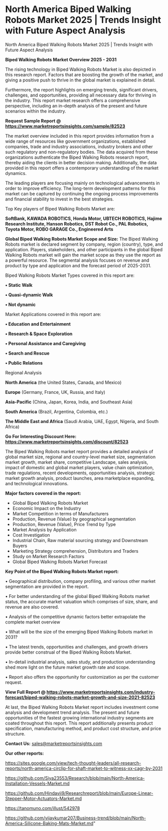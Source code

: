 # North America Biped Walking Robots Market 2025 | Trends Insight with Future Aspect Analysis
North America Biped Walking Robots Market 2025 | Trends Insight with Future Aspect Analysis

<Strong> Biped Walking Robots Market Overview 2025 - 2031</strong>

The rising technology in Biped Walking Robots Market is also depicted in this research report. Factors that are boosting the growth of the market, and giving a positive push to thrive in the global market is explained in detail.

Furthermore, the report highlights on emerging trends, significant drivers, challenges, and opportunities, providing all necessary data for thriving in the industry. This report market research offers a comprehensive perspective, including an in-depth analysis of the present and future scenarios within the industry.

<strong>Request Sample Report @ <a href=https://www.marketreportsinsights.com/sample/82523>https://www.marketreportsinsights.com/sample/82523</a></strong>

The market overview included in this report provides information from a wide range of resources like government organizations, established companies, trade and industry associations, industry brokers and other such regulatory and non-regulatory bodies. The data acquired from these organizations authenticate the Biped Walking Robots research report, thereby aiding the clients in better decision making. Additionally, the data provided in this report offers a contemporary understanding of the market dynamics.

The leading players are focusing mainly on technological advancements in order to improve efficiency. The long-term development patterns for this market can be captured by continuing the ongoing process improvements and financial stability to invest in the best strategies.

Top Key players of Biped Walking Robots Market are:

<strong>SoftBank, KAWADA ROBOTICS, Honda Motor, UBTECH ROBOTICS, Hajime Research Institute, Hanson Robotics, DST Robot Co., PAL Robotics, Toyota Motor, ROBO GARAGE Co., Engineered Arts</strong>

<strong><b>Global Biped Walking Robots Market Scope and Size:</b></strong>
The Biped Walking Robots market is declared segment by company, region (country), type, and application. Players, stakeholders, and other participants in the global Biped Walking Robots market will gain the market scope as they use the report as a powerful resource. The segmental analysis focuses on revenue and product by type and application and the forecast period of 2025-2031.

Biped Walking Robots Market Types covered in this report are:

<strong>• Static Walk

• Quasi-dynamic Walk

• Not dynamic</strong>

Market Applications covered in this report are:

<strong>• Education and Entertainment

• Research & Space Exploration

• Personal Assistance and Caregiving

• Search and Rescue

• Public Relations</strong> 

Regional Analysis

<strong>North America</strong> (the United States, Canada, and Mexico)

<strong>Europe</strong> (Germany, France, UK, Russia, and Italy)

<strong>Asia-Pacific</strong> (China, Japan, Korea, India, and Southeast Asia)

<strong>South America</strong> (Brazil, Argentina, Colombia, etc.)

<strong>The Middle East and Africa</strong> (Saudi Arabia, UAE, Egypt, Nigeria, and South Africa)

<strong>Go For Interesting Discount Here: <a href=https://www.marketreportsinsights.com/discount/82523>https://www.marketreportsinsights.com/discount/82523</a></strong>

The Biped Walking Robots market report provides a detailed analysis of global market size, regional and country-level market size, segmentation market growth, market share, competitive Landscape, sales analysis, impact of domestic and global market players, value chain optimization, trade regulations, recent developments, opportunities analysis, strategic market growth analysis, product launches, area marketplace expanding, and technological innovations.

<strong><b>Major factors covered in the report:</b></strong>
<ul>
  <li>Global Biped Walking Robots Market </li>
  <li>Economic Impact on the Industry</li>
  <li>Market Competition in terms of Manufacturers</li>
  <li>Production, Revenue (Value) by geographical segmentation</li>
  <li>Production, Revenue (Value), Price Trend by Type</li>
  <li>Market Analysis by Application</li>
  <li>Cost Investigation</li>
  <li>Industrial Chain, Raw material sourcing strategy and Downstream Buyers</li>
  <li>Marketing Strategy comprehension, Distributors and Traders</li>
  <li>Study on Market Research Factors</li>
  <li>Global Biped Walking Robots Market Forecast</li>
</ul>

<strong><b>Key Point of the Biped Walking Robots Market report:</b></strong>

• Geographical distribution, company profiling, and various other market segmentation are provided in the report.

• For better understanding of the global Biped Walking Robots market status, the accurate market valuation which comprises of size, share, and revenue are also covered.

• Analysis of the competitive dynamic factors better extrapolate the complete market overview

• What will be the size of the emerging Biped Walking Robots market in 2031?

• The latest trends, opportunities and challenges, and growth drivers provide better construal of the Biped Walking Robots Market.

• In-detail industrial analysis, sales study, and production understanding shed more light on the future market growth rate and scope.

• Report also offers the opportunity for customization as per the customer request.

<strong><b>View Full Report @ <a href=https://www.marketreportsinsights.com/industry-forecast/biped-walking-robots-market-growth-and-size-2021-82523>https://www.marketreportsinsights.com/industry-forecast/biped-walking-robots-market-growth-and-size-2021-82523</a></b></strong>


At last, the Biped Walking Robots Market report includes investment come analysis and development trend analysis. The present and future opportunities of the fastest growing international industry segments are coated throughout this report. This report additionally presents product specification, manufacturing method, and product cost structure, and price structure.

<strong>Contact Us:</strong>
sales@marketreportsinsights.com

<strong>Our other reports:</strong>

<a href=https://sites.google.com/view/tech-thought-leaders/all-research-reports/north-america-circlip-for-shaft-market-to-witness-xx-cagr-by-2031>https://sites.google.com/view/tech-thought-leaders/all-research-reports/north-america-circlip-for-shaft-market-to-witness-xx-cagr-by-2031</a>

<a href=https://github.com/Siya23553/Research/blob/main/North-America-Installation-Vessels-Market.md>https://github.com/Siya23553/Research/blob/main/North-America-Installation-Vessels-Market.md</a>

<a href=https://github.com/Hindavii9/Researchreport/blob/main/Europe-Linear-Stepper-Motor-Actuators-Market.md>https://github.com/Hindavii9/Researchreport/blob/main/Europe-Linear-Stepper-Motor-Actuators-Market.md</a>

<a href=https://tanomuno.com/illust/542978>https://tanomuno.com/illust/542978</a>

<a href=https://github.com/vijaykumar207/Business-trend/blob/main/North-America-Silicone-Baking-Mats-Market.md>https://github.com/vijaykumar207/Business-trend/blob/main/North-America-Silicone-Baking-Mats-Market.md</a>"
